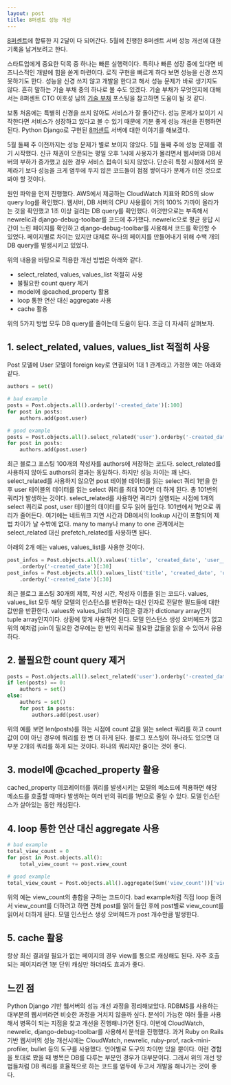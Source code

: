 ```yaml
---
layout: post
title: 8퍼센트 성능 개선
---
```


[8퍼센트](https://8percent.kr/?utm_source=github_page&utm_medium=blog&utm_campaign=06_002)에 합류한 지 2달이 다 되어간다. 5월에 진행한 8퍼센트 서버 성능 개선에 대한 기록을 남겨보려고 한다.

스타트업에게 중요한 덕목 중 하나는 빠른 실행력이다. 특히나 빠른 성장 중에 있다면 비즈니스적인 개발에 힘을 쏟게 마련이다.
로직 구현을 빠르게 하다 보면 성능을 신경 쓰지 못하기도 한다. 성능을 신경 쓰지 않고 개발을 한다고 해서 성능 문제가 바로 생기지도 않다.
흔히 말하는 기술 부채 중의 하나로 볼 수도 있겠다. 기술 부채가 무엇인지에 대해서는 8퍼센트 CTO 이호성 님의 [기술 부채](https://brunch.co.kr/@leehosung/2) 포스팅을 참고하면 도움이 될 것 같다.

보통 처음에는 특별히 신경을 쓰지 않아도 서비스가 잘 돌아간다. 성능 문제가 보이기 시작한다면 서비스가 성장하고 있다고 볼 수 있기 때문에 기분 좋게 성능 개선을 진행하면 된다.
Python Django로 구현된 [8퍼센트](https://8percent.kr/?utm_source=github_page&utm_medium=blog&utm_campaign=06_002) 서버에 대한 이야기를 해보겠다.

5월 둘째 주 이전까지는 성능 문제가 별로 보이지 않았다. 5월 둘째 주에 성능 문제를 겪기 시작했다. 신규 채권이 오픈되는 평일 오후 1시에 사용자가 몰리면서 웹서버와 DB서버의 부하가 증가했고 심한 경우 서비스 접속이 되지 않았다.
단순히 특정 시점에서의 문제라기 보다 성능을 크게 염두에 두지 않은 코드들이 점점 쌓이다가 문제가 터진 것으로 봐야 할 것이다.

원인 파악을 먼저 진행했다. AWS에서 제공하는 CloudWatch 지표와 RDS의 slow query log를 확인했다. 웹서버, DB 서버의 CPU 사용률이 거의 100% 가까이 올라가는 것을 확인했고 1초 이상 걸리는 DB query를 확인했다.
이것만으로는 부족해서 newrelic과 django-debug-toolbar를 코드에 추가했다. newrelic으로 평균 응답 시간이 느린 페이지를 확인하고 django-debug-toolbar를 사용해서 코드를 확인할 수 있었다.
페이지별로 차이는 있지만 대체로 하나의 페이지를 만들어내기 위해 수백 개의 DB query를 발생시키고 있었다.

위의 내용을 바탕으로 적용한 개선 방법은 아래와 같다.

- select_related, values, values_list 적절히 사용
- 불필요한 count query 제거
- model에 @cached_property 활용
- loop 통한 연산 대신 aggregate 사용
- cache 활용

위의 5가지 방법 모두 DB query를 줄이는데 도움이 된다. 조금 더 자세히 살펴보자.

## 1. select_related, values, values_list 적절히 사용

Post 모델에 User 모델이 foreign key로 연결되어 1대 1 관계라고 가정한 예는 아래와 같다. 

```python
authors = set()

# bad example
posts = Post.objects.all().orderby('-created_date')[:100]
for post in posts:
    authors.add(post.user)

# good example
posts = Post.objects.all().select_related('user').orderby('-created_date')[:100]
for post in posts:
    authors.add(post.user)
```

최근 블로그 포스팅 100개의 작성자를 authors에 저장하는 코드다. select_related를 사용하지 않아도 authors의 결과는 동일하다.
하지만 성능 차이는 꽤 난다. select_related를 사용하지 않으면 post 테이블 데이터를 읽는 select 쿼리 1번을 한 후 user 테이블의 데이터를 읽는 select 쿼리를 최대 100번 더 하게 된다.
총 101번의 쿼리가 발생하는 것이다. select_related를 사용하면 쿼리가 실행되는 시점에 1개의 select 쿼리로 post, user 테이블의 데이터를 모두 읽어 들인다.
101번에서 1번으로 쿼리가 줄어든다. 여기에는 네트워크 지연 시간과 DB에서의 lookup 시간이 포함되어 제법 차이가 날 수밖에 없다.
many to many나 many to one 관계에서는 select_related 대신 prefetch_related를 사용하면 된다.

아래의 2개 예는 values, values_list를 사용한 것이다.

```python
post_infos = Post.objects.all().values('title', 'created_date', 'user__name')
    .orderby('-created_date')[:30]
post_infos = Post.objects.all().values_list('title', 'created_date', 'user__name')
    .orderby('-created_date')[:30]
```

최근 블로그 포스팅 30개의 제목, 작성 시간, 작성자 이름을 읽는 코드다. values, values_list 모두 해당 모델의 인스턴스를 반환하는 대신 인자로 전달한 필드들에 대한 값만을 반환한다.
values와 values_list의 차이점은 결과가 dictionary array인지 tuple array인지이다. 상황에 맞게 사용하면 된다.
모델 인스턴스 생성 오버헤드가 없고 위의 예처럼 join이 필요한 경우에는 한 번의 쿼리로 필요한 값들을 읽을 수 있어서 유용하다. 

## 2. 불필요한 count query 제거

```python
posts = Post.objects.all().select_related('user').orderby('-created_date')[:100]
if len(posts) == 0:
    authors = set()
else:
    authors = set()
    for post in posts:
        authors.add(post.user)
```

위의 예를 보면 len(posts)를 하는 시점에 count 값을 읽는 select 쿼리를 하고 count 값이 0이 아닌 경우에 쿼리를 한 번 더 하게 된다.
블로그 포스팅이 하나라도 있으면 대부분 2개의 쿼리를 하게 되는 것이다. 하나의 쿼리지만 줄이는 것이 좋다.

## 3. model에 @cached_property 활용

cached_property 데코레이터를 쿼리를 발생시키는 모델의 메소드에 적용하면 해당 메소드를 호출할 때마다 발생하는 여러 번의 쿼리를 1번으로 줄일 수 있다. 모델 인스턴스가 살아있는 동안 캐싱된다. 

## 4. loop 통한 연산 대신 aggregate 사용

```python
# bad example
total_view_count = 0
for post in Post.objects.all():
    total_view_count += post.view_count

# good example
total_view_count = Post.objects.all().aggregate(Sum('view_count'))['view_count__sum']
```

위의 예는 view_count의 총합을 구하는 코드이다. bad example처럼 직접 loop 돌려서 view_count를 더하려고 하면 전체 post를 읽어 들인 후에 post별로 view_count를 읽어서 더하게 된다.
모델 인스턴스 생성 오버헤드가 post 개수만큼 발생한다.

## 5. cache 활용

항상 최신 결과일 필요가 없는 페이지의 경우 view를 통으로 캐싱해도 된다. 자주 호출되는 페이지라면 1분 단위 캐싱만 하더라도 효과가 좋다.


## 느낀 점

Python Django 기반 웹서버의 성능 개선 과정을 정리해보았다. RDBMS를 사용하는 대부분의 웹서버라면 비슷한 과정을 거치지 않을까 싶다.
분석이 가능한 여러 툴을 사용해서 병목이 되는 지점을 찾고 개선을 진행해나가면 된다. 이번에 CloudWatch, newrelic, django-debug-toolbar를 사용해서 분석을 진행했다.
과거 Ruby on Rails 기반 웹서버의 성능 개선시에는 CloudWatch, newrelic, ruby-prof, rack-mini-profiler, bullet 등의 도구를 사용했다.
언어별로 도구의 차이만 있을 뿐이다. 이런 경험을 토대로 봤을 때 병목은 DB를 다루는 부분인 경우가 대부분이다.
그래서 위의 개선 방법들처럼 DB 쿼리를 효율적으로 하는 코드를 염두에 두고서 개발을 해나가는 것이 좋다.

